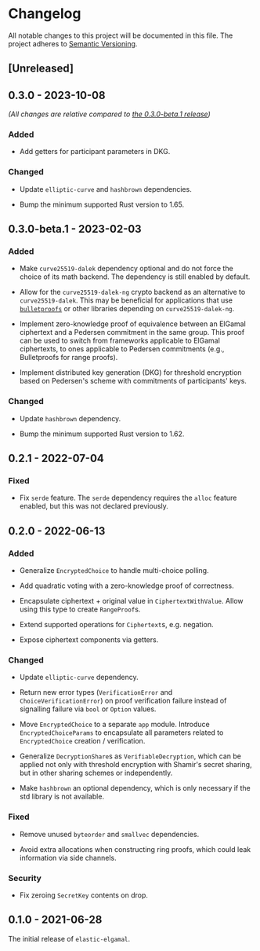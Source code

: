 # Changelog

All notable changes to this project will be documented in this file.
The project adheres to [Semantic Versioning](http://semver.org/spec/v2.0.0.html).

## [Unreleased]

## 0.3.0 - 2023-10-08

*(All changes are relative compared to [the 0.3.0-beta.1 release](#030-beta1---2023-02-03))*

### Added

- Add getters for participant parameters in DKG.

### Changed

- Update `elliptic-curve` and `hashbrown` dependencies.

- Bump the minimum supported Rust version to 1.65.

## 0.3.0-beta.1 - 2023-02-03

### Added

- Make `curve25519-dalek` dependency optional and do not force the choice of its math backend.
  The dependency is still enabled by default.

- Allow for the `curve25519-dalek-ng` crypto backend as an alternative to `curve25519-dalek`.
  This may be beneficial for applications that use [`bulletproofs`] or other libraries 
  depending on `curve25519-dalek-ng`.

- Implement zero-knowledge proof of equivalence between an ElGamal ciphertext and
  a Pedersen commitment in the same group. This proof can be used to switch 
  from frameworks applicable to ElGamal ciphertexts, to ones applicable to Pedersen commitments 
  (e.g., Bulletproofs for range proofs).

- Implement distributed key generation (DKG) for threshold encryption based on Pedersen's scheme
  with commitments of participants' keys.

### Changed

- Update `hashbrown` dependency.

- Bump the minimum supported Rust version to 1.62.

## 0.2.1 - 2022-07-04

### Fixed

- Fix `serde` feature. The `serde` dependency requires the `alloc` feature enabled,
  but this was not declared previously.

## 0.2.0 - 2022-06-13

### Added

- Generalize `EncryptedChoice` to handle multi-choice polling.

- Add quadratic voting with a zero-knowledge proof of correctness.

- Encapsulate ciphertext + original value in `CiphertextWithValue`. Allow using this type
  to create `RangeProof`s.

- Extend supported operations for `Ciphertext`s, e.g. negation. 

- Expose ciphertext components via getters.

### Changed

- Update `elliptic-curve` dependency.

- Return new error types (`VerificationError` and `ChoiceVerificationError`) on proof
  verification failure instead of signalling failure via `bool` or `Option` values.

- Move `EncryptedChoice` to a separate `app` module. Introduce `EncryptedChoiceParams`
  to encapsulate all parameters related to `EncryptedChoice` creation / verification.

- Generalize `DecryptionShare`s as `VerifiableDecryption`, which can be applied not only
  with threshold encryption with Shamir's secret sharing, but in other sharing schemes
  or independently.

- Make `hashbrown` an optional dependency, which is only necessary if the std library
  is not available.

### Fixed

- Remove unused `byteorder` and `smallvec` dependencies.

- Avoid extra allocations when constructing ring proofs, which could leak
  information via side channels.

### Security

- Fix zeroing `SecretKey` contents on drop.

## 0.1.0 - 2021-06-28

The initial release of `elastic-elgamal`.

[`bulletproofs`]: https://crates.io/crates/bulletproofs
